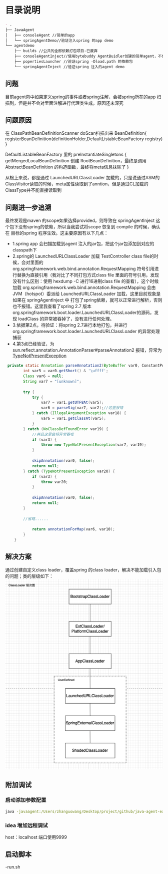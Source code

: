 # 目录说明
``` markdown
- .
├── JavaAgent
│   ├── consoleAgent //简单的app
│   └── springAgentDemo//验证注入spring 的app demo
└── agentdemo
    ├── builds //公共的全部依赖打包项目-已废弃
    ├── consoleAgentInject//使用bytebuddy AgentBuidler创建的简单agent，不使用ByteBuddy Agent
    ├── popertiesLauncher //验证spring -Dload.path 的依赖包
    └── springAgentInject //验证spring 注入的agent demo
```

## 问题
目前agent包中如果定义spring的事件或者spring注解，会被spring所在的app 扫描到，但是并不会对里面注解进行代理类生成。原因还未深究
## 问题原因
在
ClassPathBeanDefinitionScanner doScan扫描出来 BeanDefinition{
    registerBeanDefinition(definitionHolder,DefaultListableBeanFactory registry)
}


DefaultListableBeanFactory 里的 preInstantiateSingletons {
    getMergedLocalBeanDefinition 创建 RootBeanDefinition，最终是调用 AbstractBeanDefinition 的构造函数，最终将meta信息抹除了
}

从根上来说，都是通过 LaunchedURLClassLoader 加载的，只是说通过ASM的ClassVisitor读取的时候，meta属性读取到了anntion，但是通过CL加载的ClassType并不能直接读取到
## 问题进一步追溯
最终发现是maven 的scope如果选择provided，则导致在 springAgentInject 这个包下没有spring的依赖，所以当我尝试将scope 恢复到 compile 的时候，确认在 目标的spring 程序生效。这主要原因有以下几点：
- 1.spring app 会扫描加载到agent 注入的jar包，把这个jar包添加到对应的classpath下
- 2.spring的 LaunchedURLClassLoader 加载 TestController class file的时候，会对里面的 org.springframework.web.bind.annotation.RequestMapping 符号引用进行替换为直接引用（我对比了不同打包方式class file 里面的符号引用，发现没有什么区别：使用 hexdump -C 进行16进制class file 的查看），这个时候加载 org.springframework.web.bind.annotation.RequestMapping 会由JVM（hotspot）委派给 LaunchedURLClassLoader 加载，这里目前现象是如果在 springAgentInject 中 打包了spring依赖，就可以正常进行解析，否则也不报错。这里我查看了spring 2.7 版本 org.springframework.boot.loader.LaunchedURLClassLoader的源码，发现 loadClass 的异常被吞掉了，没有进行任何处理。
- 3.依据第2点，待验证：将spring 2.7进行本地打包，并进行 org.springframework.boot.loader.LaunchedURLClassLoader 的异常处理捕获
- 4.第3点已经验证，为 sun.reflect.annotation.AnnotationParser#parseAnnotation2 报错，异常为 [TypeNotPresentException](https://docs.oracle.com/javase%2F8%2Fdocs%2Fapi%2F%2F/java/lang/TypeNotPresentException.html)
``` java
 private static Annotation parseAnnotation2(ByteBuffer var0, ConstantPool var1, Class<?> var2, boolean var3, Class<? extends Annotation>[] var4) {
        int var5 = var0.getShort() & '\uffff';
        Class var6 = null;
        String var7 = "[unknown]";

        try {
            try {
                var7 = var1.getUTF8At(var5);
                var6 = parseSig(var7, var2);//这里报错
            } catch (IllegalArgumentException var18) {
                var6 = var1.getClassAt(var5);
            }
        } catch (NoClassDefFoundError var19) {
            //并且这里会将异常吞噬
            if (var3) {
                throw new TypeNotPresentException(var7, var19);
            }

            skipAnnotation(var0, false);
            return null;
        } catch (TypeNotPresentException var20) {
            if (var3) {
                throw var20;
            }

            skipAnnotation(var0, false);
            return null;
        }

        //省略......

            return annotationForMap(var6, var10);
        }
    }

```
## 解决方案
通过创建自定义class loader，覆盖spring 的class loader，解决不能加载引入包的问题；类的层级如下：
![类加载器层级](doc/images/img.png)


## 附加调试
### 启动添加参数配置
``` bat
java -javaagent:/Users/zhanguowang/Desktop/project/github/java-agent-example/agentdemo/springAgentInject/target/springAgentInject-1-SNAPSHOT.jar -agentlib:jdwp=transport=dt_socket,server=y,suspend=n,address=9999 -jar springAgentDemo-0.0.1-SNAPSHOT.jar
```
### idea 增加远程调试
host：localhost 端口使用9999
## 启动脚本
-run.sh


